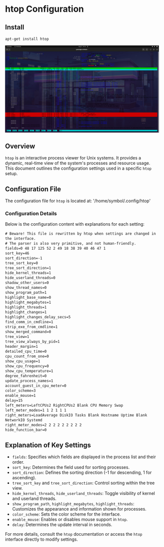 # htop Configuration

## Install
```
apt-get install htop
```
![htop_overview](./images/htop_overview.png)



## Overview
`htop` is an interactive process viewer for Unix systems. It provides a dynamic, real-time view of the system's processes and resource usage. This document outlines the configuration settings used in a specific `htop` setup.

## Configuration File

The configuration file for `htop` is located at:
'/home/symbol/.config/htop'

### Configuration Details

Below is the configuration content with explanations for each setting:

```
# Beware! This file is rewritten by htop when settings are changed in the interface.
# The parser is also very primitive, and not human-friendly.
fields=0 48 17 125 52 2 49 18 38 39 40 46 47 1
sort_key=46
sort_direction=-1
tree_sort_key=0
tree_sort_direction=1
hide_kernel_threads=1
hide_userland_threads=0
shadow_other_users=0
show_thread_names=0
show_program_path=1
highlight_base_name=0
highlight_megabytes=1
highlight_threads=1
highlight_changes=1
highlight_changes_delay_secs=5
find_comm_in_cmdline=1
strip_exe_from_cmdline=1
show_merged_command=0
tree_view=1
tree_view_always_by_pid=1
header_margin=1
detailed_cpu_time=0
cpu_count_from_one=0
show_cpu_usage=1
show_cpu_frequency=0
show_cpu_temperature=1
degree_fahrenheit=0
update_process_names=1
account_guest_in_cpu_meter=0
color_scheme=3
enable_mouse=1
delay=15
left_meters=LeftCPUs2 RightCPUs2 Blank CPU Memory Swap
left_meter_modes=1 1 2 1 1 1
right_meters=LoadAverage DiskIO Tasks Blank Hostname Uptime Blank NetworkIO Systemd
right_meter_modes=2 2 2 2 2 2 2 2 2
hide_function_bar=0
```

## Explanation of Key Settings

- `fields`: Specifies which fields are displayed in the process list and their order.
- `sort_key`: Determines the field used for sorting processes.
- `sort_direction`: Defines the sorting direction (-1 for descending, 1 for ascending).
- `tree_sort_key` and `tree_sort_direction`: Control sorting within the tree view.
- `hide_kernel_threads`, `hide_userland_threads`: Toggle visibility of kernel and userland threads.
- `show_program_path`, `highlight_megabytes`, `highlight_threads`: Customizes the appearance and information shown for processes.
- `color_scheme`: Sets the color scheme for the interface.
- `enable_mouse`: Enables or disables mouse support in `htop`.
- `delay`: Determines the update interval in seconds.

For more details, consult the `htop` documentation or access the `htop` interface directly to modify settings.

